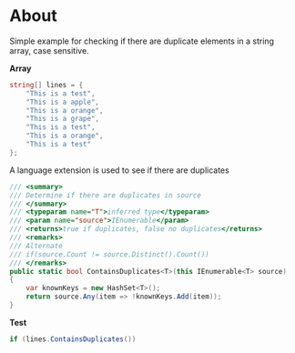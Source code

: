 ﻿# About

Simple example for checking if there are duplicate elements in a string array, case sensitive.

**Array**

```csharp
string[] lines = {
    "This is a test",
    "This is a apple",
    "This is a orange",
    "This is a grape",
    "This is a test",
    "This is a orange",
    "This is a test"
};
```

A language extension is used to see if there are duplicates

```csharp
/// <summary>
/// Determine if there are duplicates in source
/// </summary>
/// <typeparam name="T">inferred type</typeparam>
/// <param name="source">IEnumerable</param>
/// <returns>true if duplicates, false no duplicates</returns>
/// <remarks>
/// Alternate
/// if(source.Count != source.Distinct().Count())
/// </remarks>
public static bool ContainsDuplicates<T>(this IEnumerable<T> source)
{
    var knownKeys = new HashSet<T>();
    return source.Any(item => !knownKeys.Add(item));
}
```

**Test**

```csharp
if (lines.ContainsDuplicates())
```


